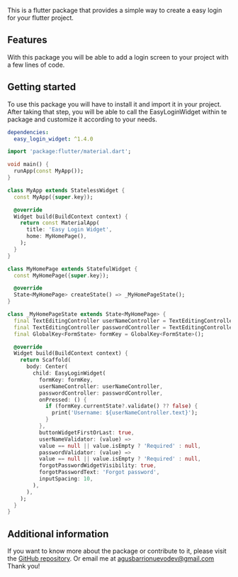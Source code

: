 <!--
This README describes the package. If you publish this package to pub.dev,
this README's contents appear on the landing page for your package.

For information about how to write a good package README, see the guide for
[writing package pages](https://dart.dev/tools/pub/writing-package-pages).

For general information about developing packages, see the Dart guide for
[creating packages](https://dart.dev/guides/libraries/create-packages)
and the Flutter guide for
[developing packages and plugins](https://flutter.dev/to/develop-packages).
-->

This is a flutter package that provides a simple way to create a easy login for your flutter project.

## Features

With this package you will be able to add a login screen to your project with a few lines of code.

## Getting started

To use this package you will have to install it and import it in your project. After taking that step, you will be able to call the EasyLoginWidget within te package and customize it according to your needs.

```yaml 
dependencies:
  easy_login_widget: ^1.4.0
```

```dart
import 'package:flutter/material.dart';

void main() {
  runApp(const MyApp());
}

class MyApp extends StatelessWidget {
  const MyApp({super.key});

  @override
  Widget build(BuildContext context) {
    return const MaterialApp(
      title: 'Easy Login Widget',
      home: MyHomePage(),
    );
  }
}

class MyHomePage extends StatefulWidget {
  const MyHomePage({super.key});

  @override
  State<MyHomePage> createState() => _MyHomePageState();
}

class _MyHomePageState extends State<MyHomePage> {
  final TextEditingController userNameController = TextEditingController();
  final TextEditingController passwordController = TextEditingController();
  final GlobalKey<FormState> formKey = GlobalKey<FormState>();

  @override
  Widget build(BuildContext context) {
    return Scaffold(
      body: Center(
        child: EasyLoginWidget(
          formKey: formKey,
          userNameController: userNameController,
          passwordController: passwordController,
          onPressed: () {
            if (formKey.currentState?.validate() ?? false) {
              print('Username: ${userNameController.text}');
            }
          },
          buttonWidgetFirstOrLast: true,
          userNameValidator: (value) =>
          value == null || value.isEmpty ? 'Required' : null,
          passwordValidator: (value) =>
          value == null || value.isEmpty ? 'Required' : null,
          forgotPasswordWidgetVisibility: true,
          forgotPasswordText: 'Forgot password',
          inputSpacing: 10,
        ),
      ),
    );
  }
}
```

## Additional information

If you want to know more about the package or contribute to it, please visit the [GitHub repository](https://github.com/agusbarrionuevodev/easy_login_widget.git). Or email me at agusbarrionuevodev@gmail.com
Thank you!